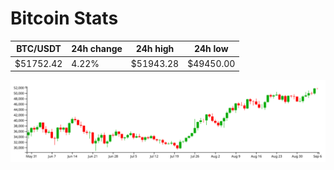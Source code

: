 # Bitcoin Stats

BTC/USDT|24h change|24h high|24h low|
|---|---|---|---|
|$51752.42|4.22%|$51943.28|$49450.00|

<img src="./chart.svg">
